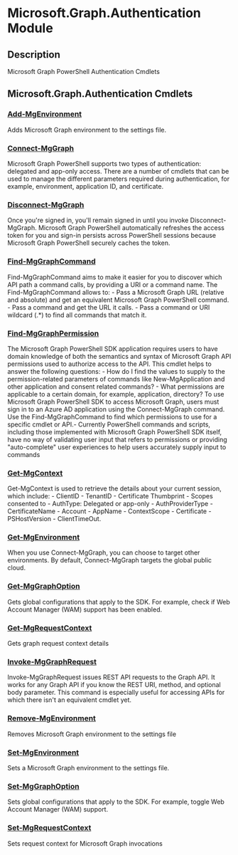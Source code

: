﻿---
Module Name: Microsoft.Graph.Authentication
Module Guid: e645cfa0-b51c-46e4-b82f-159fbe2d419d
Download Help Link: https://learn.microsoft.com/powershell/module/Microsoft.Graph.Authentication
Help Version: 1.0.0.0
Locale: en-US
---

# Microsoft.Graph.Authentication Module
## Description
Microsoft Graph PowerShell Authentication Cmdlets

## Microsoft.Graph.Authentication Cmdlets
### [Add-MgEnvironment](Add-MgEnvironment.md)
 Adds Microsoft Graph environment to the settings file.

### [Connect-MgGraph](Connect-MgGraph.md)
Microsoft Graph PowerShell supports two types of authentication: delegated and app-only access. There are a number of cmdlets that can be used to manage the different parameters required during authentication, for example, environment, application ID, and certificate.

### [Disconnect-MgGraph](Disconnect-MgGraph.md)
Once you're signed in, you'll remain signed in until you invoke Disconnect-MgGraph. Microsoft Graph PowerShell automatically refreshes the access token for you and sign-in persists across PowerShell sessions because Microsoft Graph PowerShell securely caches the token.

### [Find-MgGraphCommand](Find-MgGraphCommand.md)
Find-MgGraphCommand aims to make it easier for you to discover which API path a command calls, by providing a URI or a command name. The Find-MgGraphCommand allows to:  - Pass a Microsoft Graph URL (relative and absolute) and get an equivalent Microsoft Graph PowerShell command. - Pass a command and get the URL it calls. - Pass a command or URI wildcard (.*) to find all commands that match it.

### [Find-MgGraphPermission](Find-MgGraphPermission.md)
The Microsoft Graph PowerShell SDK application requires users to have domain knowledge of both the semantics and syntax of Microsoft Graph API permissions used to authorize access to the API. This cmdlet helps to answer the following questions:  - How do I find the values to supply to the permission-related parameters of commands like New-MgApplication and other application and consent related commands? - What permissions are applicable to a certain domain, for example, application, directory? To use Microsoft Graph PowerShell SDK to access Microsoft Graph, users must sign in to an Azure AD application using the Connect-MgGraph command. Use the Find-MgGraphCommand to find which permissions to use for a specific cmdlet or API.-  Currently PowerShell commands and scripts, including those implemented with Microsoft Graph PowerShell SDK itself, have no way of validating user input that refers to permissions or providing "auto-complete" user experiences to help users accurately supply input to commands

### [Get-MgContext](Get-MgContext.md)
Get-MgContext is used to retrieve the details about your current session, which include:  - ClientID - TenantID - Certificate Thumbprint - Scopes consented to - AuthType: Delegated or app-only - AuthProviderType - CertificateName - Account - AppName - ContextScope - Certificate - PSHostVersion - ClientTimeOut.

### [Get-MgEnvironment](Get-MgEnvironment.md)
When you use Connect-MgGraph, you can choose to target other environments. By default, Connect-MgGraph targets the global public cloud.

### [Get-MgGraphOption](Get-MgGraphOption.md)
Gets global configurations that apply to the SDK. For example, check if Web Account Manager (WAM) support has been enabled.

### [Get-MgRequestContext](Get-MgRequestContext.md)
Gets graph request context details

### [Invoke-MgGraphRequest](Invoke-MgGraphRequest.md)
Invoke-MgGraphRequest issues REST API requests to the Graph API. It works for any Graph API if you know the REST URI, method, and optional body parameter. This command is especially useful for accessing APIs for which there isn't an equivalent cmdlet yet.

### [Remove-MgEnvironment](Remove-MgEnvironment.md)
Removes Microsoft Graph environment to the settings file

### [Set-MgEnvironment](Set-MgEnvironment.md)
Sets a Microsoft Graph environment to the settings file.

### [Set-MgGraphOption](Set-MgGraphOption.md)
Sets global configurations that apply to the SDK. For example, toggle Web Account Manager (WAM) support.

### [Set-MgRequestContext](Set-MgRequestContext.md)
Sets request context for Microsoft Graph invocations

